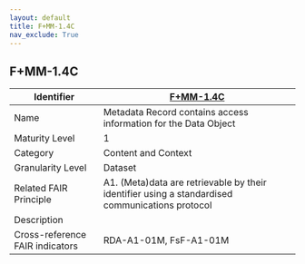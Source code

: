 ```yaml
---
layout: default
title: F+MM-1.4C
nav_exclude: True
---
```


## F+MM-1.4C

| Identifier | [F+MM-1.4C](https://github.com/FAIRplus/Data-Maturity/blob/indicator-definitions/docs/_indicators/A.%20F%2BMM-1.4C.md) |
| ---------- | ----------|
| Name | Metadata Record contains access information for the Data Object  |
| Maturity Level | 1 |
| Category | Content and Context |
| Granularity Level | Dataset |
| Related FAIR Principle | A1. (Meta)data are retrievable by their identifier using a standardised communications protocol |
| Description |  |
| Cross-reference FAIR indicators | RDA-A1-01M, FsF-A1-01M |
